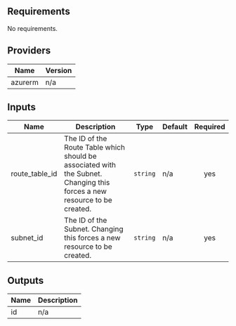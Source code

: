 ## Requirements

No requirements.

## Providers

| Name | Version |
|------|---------|
| azurerm | n/a |

## Inputs

| Name | Description | Type | Default | Required |
|------|-------------|------|---------|:--------:|
| route\_table\_id | The ID of the Route Table which should be associated with the Subnet. Changing this forces a new resource to be created. | `string` | n/a | yes |
| subnet\_id | The ID of the Subnet. Changing this forces a new resource to be created. | `string` | n/a | yes |

## Outputs

| Name | Description |
|------|-------------|
| id | n/a |

